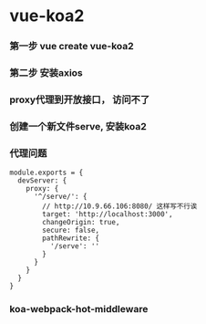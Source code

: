 # vue-koa2

### 第一步  vue create vue-koa2

### 第二步  安装axios


### proxy代理到开放接口， 访问不了

### 创建一个新文件serve, 安装koa2

### 代理问题
```
module.exports = {
  devServer: {
    proxy: {
      '^/serve/': {
        // http://10.9.66.106:8080/ 这样写不行诶
        target: 'http://localhost:3000',
        changeOrigin: true,
        secure: false,
        pathRewrite: {
          '/serve': ''
        }
      }
    }
  }
}
```

### koa-webpack-hot-middleware